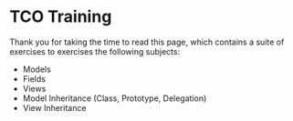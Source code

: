 # TCO Training

Thank you for taking the time to read this page, which contains a suite of exercises to exercises the following subjects:

-   Models
-   Fields
-   Views
-   Model Inheritance (Class, Prototype, Delegation)
-   View Inheritance
